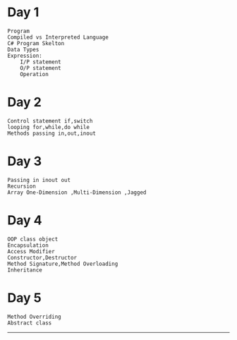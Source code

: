 # Day 1

	Program
	Compiled vs Interpreted Language
	C# Program Skelton
	Data Types
	Expression:
		I/P statement
		O/P statement
		Operation
	
# Day 2

	Control statement if,switch
	looping for,while,do while
	Methods passing in,out,inout
	
# Day 3

	Passing in inout out
	Recursion
	Array One-Dimension ,Multi-Dimension ,Jagged
	
# Day 4

	OOP class object
	Encapsulation
	Access Modifier
	Constructor,Destructor
	Method Signature,Method Overloading
	Inheritance
	
# Day 5

	Method Overriding
	Abstract class
	
--------------------------------------

